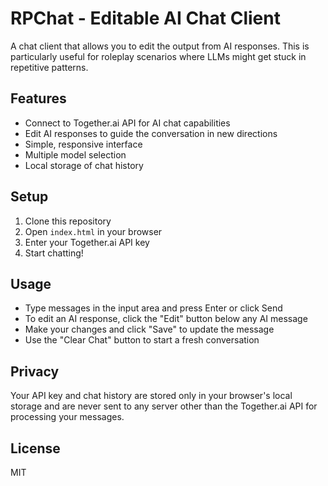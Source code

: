 # RPChat - Editable AI Chat Client

A chat client that allows you to edit the output from AI responses. This is particularly useful for roleplay scenarios where LLMs might get stuck in repetitive patterns.

## Features

- Connect to Together.ai API for AI chat capabilities
- Edit AI responses to guide the conversation in new directions
- Simple, responsive interface
- Multiple model selection
- Local storage of chat history

## Setup

1. Clone this repository
2. Open `index.html` in your browser
3. Enter your Together.ai API key
4. Start chatting!

## Usage

- Type messages in the input area and press Enter or click Send
- To edit an AI response, click the "Edit" button below any AI message
- Make your changes and click "Save" to update the message
- Use the "Clear Chat" button to start a fresh conversation

## Privacy

Your API key and chat history are stored only in your browser's local storage and are never sent to any server other than the Together.ai API for processing your messages.

## License

MIT
